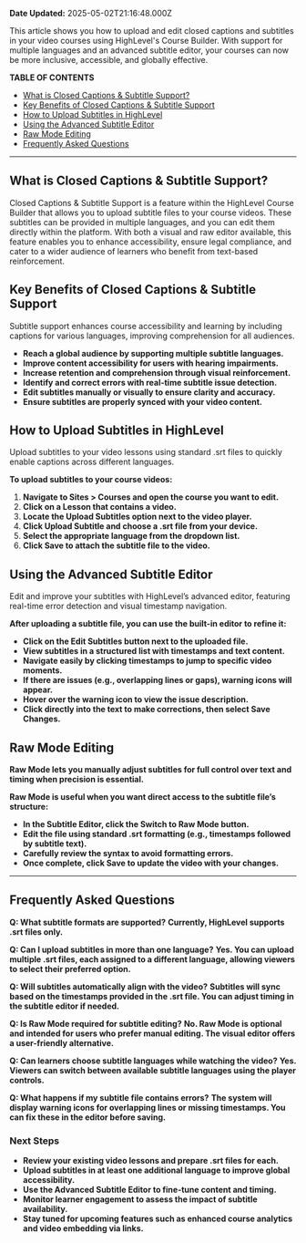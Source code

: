 **Date Updated:** 2025-05-02T21:16:48.000Z

This article shows you how to upload and edit closed captions and subtitles in your video courses using HighLevel's Course Builder. With support for multiple languages and an advanced subtitle editor, your courses can now be more inclusive, accessible, and globally effective.

**TABLE OF CONTENTS**

* [What is Closed Captions & Subtitle Support?](#What-is-Closed-Captions-&-Subtitle-Support?)
* [Key Benefits of Closed Captions & Subtitle Support](#Key-Benefits-of-Closed-Captions-&-Subtitle-Support)
* [How to Upload Subtitles in HighLevel](#How-to-Upload-Subtitles-in-HighLevel)
* [Using the Advanced Subtitle Editor](#Using-the-Advanced-Subtitle-Editor)
* [Raw Mode Editing](#Raw-Mode-Editing)
* [Frequently Asked Questions](#Frequently-Asked-Questions)

---

## What is Closed Captions & Subtitle Support?

Closed Captions & Subtitle Support is a feature within the HighLevel Course Builder that allows you to upload subtitle files to your course videos. These subtitles can be provided in multiple languages, and you can edit them directly within the platform. With both a visual and raw editor available, this feature enables you to enhance accessibility, ensure legal compliance, and cater to a wider audience of learners who benefit from text-based reinforcement.

## Key Benefits of Closed Captions & Subtitle Support

Subtitle support enhances course accessibility and learning by including captions for various languages, improving comprehension for all audiences.

* **Reach a global audience by supporting multiple subtitle languages.**
* **Improve content accessibility for users with hearing impairments.**
* **Increase retention and comprehension through visual reinforcement.**
* **Identify and correct errors with real-time subtitle issue detection.**
* **Edit subtitles manually or visually to ensure clarity and accuracy.**
* **Ensure subtitles are properly synced with your video content.**

## **How to Upload Subtitles in HighLevel**

Upload subtitles to your video lessons using standard .srt files to quickly enable captions across different languages.

**To upload subtitles to your course videos:**

1. **Navigate to Sites > Courses and open the course you want to edit.**
2. **Click on a Lesson that contains a video.**
3. **Locate the Upload Subtitles option next to the video player.**
4. **Click Upload Subtitle and choose a .srt file from your device.**
5. **Select the appropriate language from the dropdown list.**
6. **Click Save to attach the subtitle file to the video.**

## **Using the Advanced Subtitle Editor**

Edit and improve your subtitles with HighLevel’s advanced editor, featuring real-time error detection and visual timestamp navigation.

**After uploading a subtitle file, you can use the built-in editor to refine it:**

* **Click on the Edit Subtitles button next to the uploaded file.**
* **View subtitles in a structured list with timestamps and text content.**
* **Navigate easily by clicking timestamps to jump to specific video moments.**
* **If there are issues (e.g., overlapping lines or gaps), warning icons will appear.**
* **Hover over the warning icon to view the issue description.**
* **Click directly into the text to make corrections, then select Save Changes.**

## **Raw Mode Editing**

**Raw Mode lets you manually adjust subtitles for full control over text and timing when precision is essential.**

**Raw Mode is useful when you want direct access to the subtitle file’s structure:**

* **In the Subtitle Editor, click the Switch to Raw Mode button.**
* **Edit the file using standard .srt formatting (e.g., timestamps followed by subtitle text).**
* **Carefully review the syntax to avoid formatting errors.**
* **Once complete, click Save to update the video with your changes.**

---

  
## **Frequently Asked Questions**

**Q: What subtitle formats are supported?** 
 **Currently, HighLevel supports .srt files only.**

**Q: Can I upload subtitles in more than one language?** 
 **Yes. You can upload multiple .srt files, each assigned to a different language, allowing viewers to select their preferred option.**

**Q: Will subtitles automatically align with the video?** 
 **Subtitles will sync based on the timestamps provided in the .srt file. You can adjust timing in the subtitle editor if needed.**

**Q: Is Raw Mode required for subtitle editing?** 
 **No. Raw Mode is optional and intended for users who prefer manual editing. The visual editor offers a user-friendly alternative.**

**Q: Can learners choose subtitle languages while watching the video?** 
 **Yes. Viewers can switch between available subtitle languages using the player controls.**

**Q: What happens if my subtitle file contains errors?** 
 **The system will display warning icons for overlapping lines or missing timestamps. You can fix these in the editor before saving.**

###   

### **Next Steps**

* **Review your existing video lessons and prepare .srt files for each.**
* **Upload subtitles in at least one additional language to improve global accessibility.**
* **Use the Advanced Subtitle Editor to fine-tune content and timing.**
* **Monitor learner engagement to assess the impact of subtitle availability.**
* **Stay tuned for upcoming features such as enhanced course analytics and video embedding via links.**

  